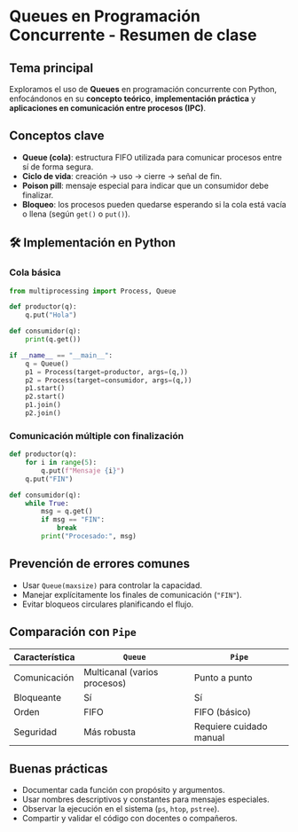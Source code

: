 
# Queues en Programación Concurrente - Resumen de clase

## Tema principal
Exploramos el uso de **Queues** en programación concurrente con Python, enfocándonos en su **concepto teórico**, **implementación práctica** y **aplicaciones en comunicación entre procesos (IPC)**.

## Conceptos clave

- **Queue (cola)**: estructura FIFO utilizada para comunicar procesos entre sí de forma segura.
- **Ciclo de vida**: creación → uso → cierre → señal de fin.
- **Poison pill**: mensaje especial para indicar que un consumidor debe finalizar.
- **Bloqueo**: los procesos pueden quedarse esperando si la cola está vacía o llena (según `get()` o `put()`).

## 🛠 Implementación en Python

### Cola básica
```python
from multiprocessing import Process, Queue

def productor(q):
    q.put("Hola")

def consumidor(q):
    print(q.get())

if __name__ == "__main__":
    q = Queue()
    p1 = Process(target=productor, args=(q,))
    p2 = Process(target=consumidor, args=(q,))
    p1.start()
    p2.start()
    p1.join()
    p2.join()
```

### Comunicación múltiple con finalización
```python
def productor(q):
    for i in range(5):
        q.put(f"Mensaje {i}")
    q.put("FIN")

def consumidor(q):
    while True:
        msg = q.get()
        if msg == "FIN":
            break
        print("Procesado:", msg)
```

## Prevención de errores comunes

- Usar `Queue(maxsize)` para controlar la capacidad.
- Manejar explícitamente los finales de comunicación (`"FIN"`).
- Evitar bloqueos circulares planificando el flujo.

## Comparación con `Pipe`

| Característica        | `Queue`                    | `Pipe`                      |
|-----------------------|----------------------------|-----------------------------|
| Comunicación          | Multicanal (varios procesos) | Punto a punto               |
| Bloqueante            | Sí                          | Sí                          |
| Orden                 | FIFO                        | FIFO (básico)               |
| Seguridad             | Más robusta                | Requiere cuidado manual     |

## Buenas prácticas

- Documentar cada función con propósito y argumentos.
- Usar nombres descriptivos y constantes para mensajes especiales.
- Observar la ejecución en el sistema (`ps`, `htop`, `pstree`).
- Compartir y validar el código con docentes o compañeros.